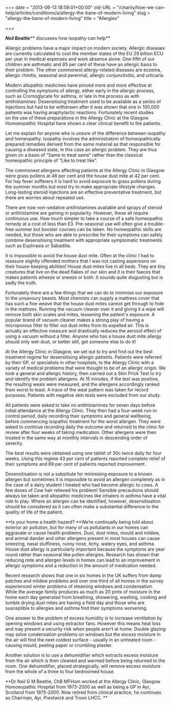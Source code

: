 +++
date = "2013-06-13 18:59:01+00:00"
old-URL = "/charity/how-we-can-help/articles/conditions/a/allergy-the-bane-of-modern-living"
slug = "allergy-the-bane-of-modern-living"
title = "Allergies"

+++

_**Neil Beattie**_** discusses how isopathy can help**

Allergic problems have a major impact on modern society. Allergic diseases are currently calculated to cost the member states of the EU 29 billion ECU per year in medical expenses and work absence alone. One fifth of our children are asthmatic and 85 per cent of these have an allergic basis to their problem. The other commonest allergy-related diseases are eczema, allergic rhinitis, seasonal and perennial, allergic conjunctivitis, and urticaria.

Modern allopathic medicines have proved more and more effective at controlling the symptoms of allergy, either early in the allergic process, such as Cromoglycate for asthma, or late in the process as with antihistamines. Desensitising treatment used to be available as a series of injections but had to be withdrawn after it was shown that one in 100,000 patients was having anaphylactic reactions. Fortunately recent studies on the use of these preparations in the Allergy Clinic at the Glasgow Homoeopathic Hospital have shown a clear clinical benefit to the patients.

Let me explain for anyone who is unsure of the difference between isopathy and homeopathy. Isopathy involves the administration of homeopathically prepared remedies derived from the same material as that responsible for causing a diseased state, in this case an allergic problem. They are thus given on a basis of “Same to treat same” rather than the classical homeopathic principle of “Like to treat like”.

The commonest allergens affecting patients at the Allergy Clinic in Glasgow were grass pollens at 48 per cent and the house dust mite at 42 per cent. For hay fever sufferers it is hard to avoid exposure to grass pollens during the summer months but most try to make appropriate lifestyle changes. Long-lasting steroid injections are an effective preventative treatment, but there are worries about repeated use.

There are now non-sedative antihistamines available and sprays of steroid or antihistamine are gaining in popularity. However, these all require continuous use. How much simpler to take a course of a safe homeopathic remedy at a cost of less than £3. Pre-seasonal use will often give a trouble-free summer but booster courses can be taken. No homeopathic skills are needed, but those who are able to prescribe for their symptoms can safely combine desensitising treatment with appropriate symptomatic treatments such as Euphrasia or Sabadilla.

It is impossible to avoid the house dust mite. Often at the clinic I had to reassure slightly offended mothers that I was not casting aspersions on their house-keeping abilities! House dust mites live in all beds. They are tiny creatures that live on the dead flakes of our skin and it is their faeces that makes patients wheeze or sneeze or both. It sounds quite disgusting but is sadly the truth.

Fortunately there are a few things that we can do to minimise our exposure to the unsavoury beasts. Most chemists can supply a mattress cover that has such a fine weave that the house dust mites cannot get through to hide in the mattress. Running the vacuum cleaner over it and giving it a wipe will remove both skin scales and mites, lessening the patient's exposure. A popular brand of vacuum cleaner makes a strong play of having a microporous filter to filter out dust mites from its expelled air. This is actually an effective measure and drastically reduces the aerosol effect of using a vacuum without a filter. Anyone who has a house dust mite allergy should only wet-dust, or better still, get someone else to do it!

At the Allergy Clinic in Glasgow, we set out to try and find out the best treatment regime for desensitising allergic patients. Patients were referred by their GP, or specialists in other hospitals, to the Allergy Clinic with a variety of medical problems that were thought to be of an allergic origin. We took a general and allergic history, then carried out a Skin Prick Test to try and identify the problem allergens. At 15 minutes, if the test was positive, the resulting weals were measured, and the allergens accordingly ranked from worst to least. A trace of the weal pattern was taken for record purposes. Patients with negative skin tests were excluded from our study.

All patients were asked to take no antihistamines for seven days before initial attendance at the Allergy Clinic. They then had a four-week run-in control period, daily recording their symptoms and general well­being, before commencing isopathic treatment for the worst allergen. They were asked to continue recording daily the outcome and returned to the clinic for review after four weeks of taking medication. Other allergens were then treated in the same way at monthly intervals in descending order of severity.

The best results were obtained using one tablet of 30c twice daily for four weeks. Using this regime 43 per cent of patients reported complete relief of their symptoms and 89 per cent of patients reported improvement.

Desensitisation is not a substitute for minimising exposure to a known allergen but sometimes it is impossible to avoid an allergen completely as in the case of a dairy student I treated who had become allergic to cows. A few doses of Cow hair relieved his problem! Sensible precautions should always be taken and allopathic medicines like inhalers in asthma have a vital role to play. Where an allergen can be identified, however, desensitisation should be considered as it can often make a substantial difference to the quality of life of the patient.

**Is your home a health hazard?
**We’re continually being told about exterior air pollution, but for many of us pollutants in our homes can aggravate or cause health problems. Dust, dust mites, mould and mildew, and animal dander and other allergens present in most houses can cause sneezing, nasal stuffiness, runny nose, itchy, watery eyes, and asthma. House dust allergy is particularly important because the symptoms are year round rather than seasonal like pollen allergies. Research has shown that reducing mite and allergen levels in homes can lead to an improvement in allergic symptoms and a reduction in the amount of medication needed.

Recent research shows that one in six homes in the UK suffers from damp patches and mildew problems and over one third of all homes in the survey experienced winter problems of steaming windows and condensation. While the average family produces as much as 20 pints of moisture in the home each day ­generated from breathing, showering, washing, cooking and tumble drying ­dust mites are having a field day and those who are susceptible to allergies and asthma find their symptoms worsening.

One answer to the problem of excess humidity is to increase ventilation by opening windows and using extractor fans. However this means heat loss and may present a security risk when people aren’t at home. Double glazing may solve condensation problems on windows but the excess moisture in the air will find the next coldest surface - usually in an unheated room - causing mould, peeling paper or crumbling plaster.

Another solution is to use a dehumidifier which extracts excess moisture from the air which is then cleaned and warmed before being returned to the room. One dehumidifier, placed strategically, will remove excess moisture from the whole of a three to four bedroomed house.

**Dr Neil G M Beattie, ChB MFHom worked at the Allergy Clinic, Glasgow Homoeopathic Hospital from 1973-2000 as well as being a GP in Ayr, Scotland from 1975-2000. Now retired from clinical practice, he continues as Chairman, Ayr, Prestwick and Troon LHCC. **

